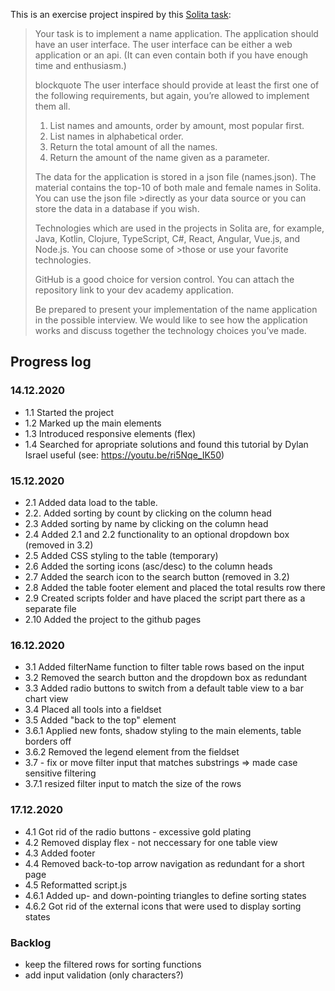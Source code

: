 This is an exercise project inspired by this [Solita task](https://github.com/solita/dev-academy-2021):


> Your task is to implement a name application. The application should have an user interface. The user interface can be either a web application or an api. (It can even contain both if you have enough time and enthusiasm.)
>
> blockquote The user interface should provide at least the first one of the following requirements, but again, you’re allowed to implement them all.
>
>1. List names and amounts, order by amount, most popular first.
>2. List names in alphabetical order.
>3. Return the total amount of all the names.
>4. Return the amount of the name given as a parameter.
>
>The data for the application is stored in a json file (names.json). The material contains the top-10 of both male and female names in Solita. You can use the json file >directly as your data source or you can store the data in a database if you wish.
>
>Technologies which are used in the projects in Solita are, for example, Java, Kotlin, Clojure, TypeScript, C#, React, Angular, Vue.js, and Node.js. You can choose some of >those or use your favorite technologies.
>
>GitHub is a good choice for version control. You can attach the repository link to your dev academy application.
>
>Be prepared to present your implementation of the name application in the possible interview. We would like to see how the application works and discuss together the technology choices you’ve made.


## Progress log

### 14.12.2020

- 1.1 Started the project
- 1.2 Marked up the main elements
- 1.3 Introduced responsive elements (flex)
- 1.4 Searched for apropriate solutions and found this tutorial by Dylan Israel useful (see: https://youtu.be/ri5Nqe_IK50)

### 15.12.2020

- 2.1 Added data load to the table.
- 2.2. Added sorting by count by clicking on the column head
- 2.3 Added sorting by name by clicking on the column head
- 2.4 Added 2.1 and 2.2 functionality to an optional dropdown box (removed in 3.2)
- 2.5 Added CSS styling to the table (temporary)
- 2.6 Added the sorting icons (asc/desc) to the column heads
- 2.7 Added the search icon to the search button (removed in 3.2)
- 2.8 Added the table footer element and placed the total results row there
- 2.9 Created scripts folder and have placed the script part there as a separate file
- 2.10 Added the project to the github pages

### 16.12.2020
- 3.1 Added filterName function to filter table rows based on the input
- 3.2 Removed the search button and the dropdown box as redundant
- 3.3 Added radio buttons to switch from a default table view to a bar chart view
- 3.4 Placed all tools into a fieldset
- 3.5 Added "back to the top" element
- 3.6.1 Applied new fonts, shadow styling to the main elements, table borders off
- 3.6.2 Removed the legend element from the fieldset
- 3.7 - fix or move filter input that matches substrings => made case sensitive filtering
- 3.7.1 resized filter input to match the size of the rows

### 17.12.2020
- 4.1 Got rid of the radio buttons - excessive gold plating
- 4.2 Removed display flex - not neccessary for one table view
- 4.3 Added footer
- 4.4 Removed back-to-top arrow navigation as redundant for a short page
- 4.5 Reformatted script.js
- 4.6.1 Added up- and down-pointing triangles to define sorting states
- 4.6.2 Got rid of the external icons that were used to display sorting states

### Backlog
- keep the filtered rows for sorting functions
- add input validation (only characters?)
